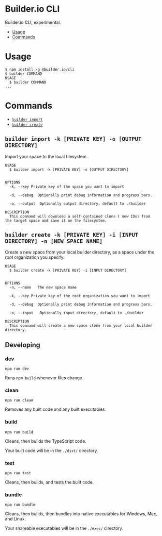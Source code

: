 # Builder.io CLI

Builder.io CLI, experimental.

<!-- toc -->

- [Usage](#usage)
- [Commands](#commands)

<!-- tocstop -->

# Usage

<!-- usage -->

```sh-session
$ npm install -g @builder.io/cli
$ builder COMMAND
USAGE
  $ builder COMMAND
...
```

<!-- usagestop -->

# Commands

<!-- commands -->

- [`builder import`](#builder-import--k-private-key---o-output-directory)
- [`builder create`](#builder-create)

## `builder import -k [PRIVATE KEY] -o [OUTPUT DIRECTORY]`

Import your space to the local filesystem.

```
USAGE
  $ builder import -k [PRIVATE KEY] -o [OUTPUT DIRECTORY]


OPTIONS
  -k, --key Private key of the space you want to import

  -d, --debug  Optionally print debug information and progress bars.

  -o, --output  Optionally output directory, default to ./builder

DESCRIPTION
  This command will download a self-contained clone ( new IDs) from the target space and save it on the filesystem.
```

## `builder create -k [PRIVATE KEY] -i [INPUT DIRECTORY] -n [NEW SPACE NAME]`

Create a new space from your local builder directory, as a space under the root organization you specify.

```
USAGE
  $ builder create -k [PRIVATE KEY] -i [INPUT DIRECTORY]


OPTIONS
  -n, --name   The new space name

  -k, --key Private key of the root organization you want to import

  -d, --debug  Optionally print debug information and progress bars.

  -o, --input   Optionally input directory, default to ./builder

DESCRIPTION
  This command will create a new space clone from your local builder directory.
```

## Developing

### **dev**

`npm run dev`

Runs `npm build` whenever files change.

### **clean**

`npm run clean`

Removes any built code and any built executables.

### **build**

`npm run build`

Cleans, then builds the TypeScript code.

Your built code will be in the `./dist/` directory.

### **test**

`npm run test`

Cleans, then builds, and tests the built code.

### **bundle**

`npm run bundle`

Cleans, then builds, then bundles into native executables for Windows, Mac, and Linux.

Your shareable executables will be in the `./exec/` directory.
